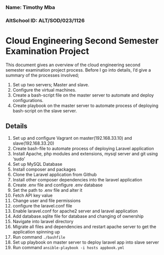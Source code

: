 ### Name: Timothy Mba
### AltSchool ID: ALT/SOD/023/1126 
# Cloud Engineering Second Semester Examination Project
This document gives an overview of the cloud engineering second semester examination project process. Before I go into details, I’d give a summary of the processes involved;
1. Set up two servers; Master and slave.
2. Configure the virtual machines.
3. Create a bash-script file on the master server to automate and deploy configurations.
4. Create playbook on the master server to automate process of deploying bash-script on the slave server. 
## Details
1. Set up and configure Vagrant on master(192.168.33.10) and slave(192.168.33.20)
2. Create bash-file to automate process of deploying Laravel application
3. Install Apache, php modules and extensions, mysql server and git using ‘sudo’
4. Set up MySQL Database
5. Install composer and packages
6. Clone the Laravel application from Github
7. Install other composer dependencies into the laravel application
8. Create .env file and configure .env database
9. Set the path to .env file and alter it
10. Fetch API key value
11. Change user and file permissions 
12. configure the laravel.conf file
13. Enable laravel.conf for apache2 server and laravel application
14. Add database.sqlite file for database and changing of ownership
15. Navigate into laravel directory
16. Migrate all files and dependencies and restart apache server to get the application spinning up
17. Run command `./bashfile`
18. Set up playbook on master server to deploy laravel app into slave server
19. Run command `ansible-playbook -i hosts appbook.yml`
